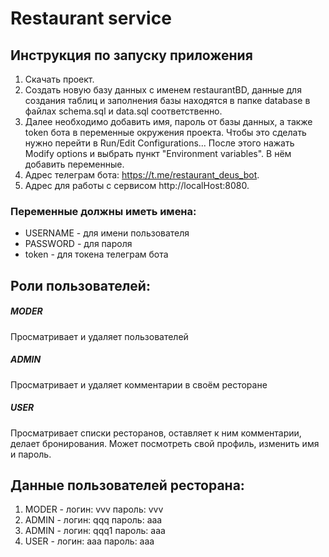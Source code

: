 #  Restaurant service
## Инструкция по запуску приложения
1. Скачать проект.
2. Создать новую базу данных с именем restaurantBD, данные для создания таблиц и заполнения базы находятся в папке database в файлах schema.sql и data.sql соответственно.
3. Далее необходимо добавить имя, пароль от базы данных, а также token бота в переменные окружения проекта.
Чтобы это сделать нужно перейти в Run/Edit Configurations... После этого нажать Modify options и выбрать пункт "Environment variables". В нём добавить переменные.
4. Адрес телеграм бота: https://t.me/restaurant_deus_bot.
5. Адрес для работы с сервисом http://localHost:8080.
### Переменные должны иметь имена:  
- USERNAME - для имени пользователя
- PASSWORD - для пароля
- token - для токена телеграм бота


## Роли пользователей:
##### MODER
Просматривает и удаляет пользователей
##### ADMIN
Просматривает и удаляет комментарии в своём ресторане
##### USER 
Просматривает списки ресторанов, оставляет к ним комментарии, делает бронирования.
Может посмотреть свой профиль, изменить имя и пароль.

## Данные пользователей ресторана:
1. MODER - логин: vvv пароль: vvv 
2. ADMIN - логин: qqq пароль: aaa 
3. ADMIN - логин: qqq1 пароль: aaa 
4. USER - логин: aaa пароль: aaa 




